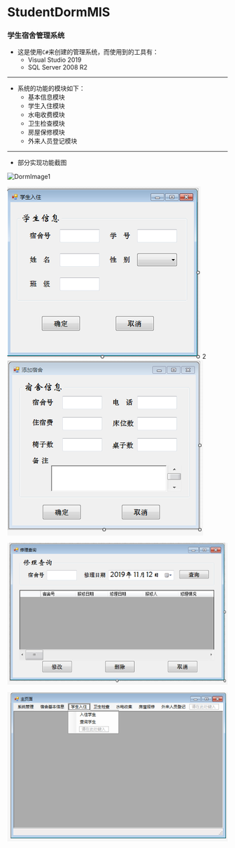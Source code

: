 # StudentDormMIS
### 学生宿舍管理系统
* 这是使用`C#`来创建的管理系统，而使用到的工具有：
  * Visual Studio 2019
  * SQL Server 2008 R2
---
* 系统的功能的模块如下：
  * 基本信息模块
  * 学生入住模块
  * 水电收费模块
  * 卫生检查模块
  * 房屋保修模块
  * 外来人员登记模块
---
* 部分实现功能截图

![DormImage1](https://github.com/mylovehaveadream/StudentDormMIS/blob/master/images/捕获1.PNG)

![DormImage2](https://github.com/mylovehaveadream/StudentDormMIS/blob/master/images/捕获2.PNG)
2
![DormImage3](https://github.com/mylovehaveadream/StudentDormMIS/blob/master/images/捕获3.PNG)

![DormImage4](https://github.com/mylovehaveadream/StudentDormMIS/blob/master/images/捕获4.PNG)

![DormImage5](https://github.com/mylovehaveadream/StudentDormMIS/blob/master/images/捕获12.PNG)
